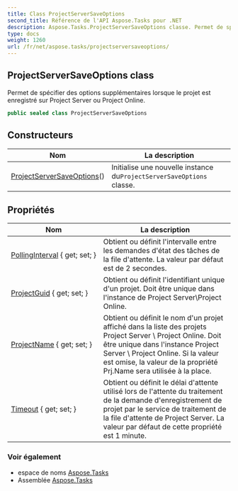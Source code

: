 ```yaml
---
title: Class ProjectServerSaveOptions
second_title: Référence de l'API Aspose.Tasks pour .NET
description: Aspose.Tasks.ProjectServerSaveOptions classe. Permet de spécifier des options supplémentaires lorsque le projet est enregistré sur Project Server ou Project Online.
type: docs
weight: 1260
url: /fr/net/aspose.tasks/projectserversaveoptions/
---
```

## ProjectServerSaveOptions class

Permet de spécifier des options supplémentaires lorsque le projet est enregistré sur Project Server ou Project Online.

```csharp
public sealed class ProjectServerSaveOptions
```

## Constructeurs

| Nom | La description |
| --- | --- |
| [ProjectServerSaveOptions](projectserversaveoptions/)() | Initialise une nouvelle instance du`ProjectServerSaveOptions` classe. |

## Propriétés

| Nom | La description |
| --- | --- |
| [PollingInterval](../../aspose.tasks/projectserversaveoptions/pollinginterval/) { get; set; } | Obtient ou définit l'intervalle entre les demandes d'état des tâches de la file d'attente. La valeur par défaut est de 2 secondes. |
| [ProjectGuid](../../aspose.tasks/projectserversaveoptions/projectguid/) { get; set; } | Obtient ou définit l'identifiant unique d'un projet. Doit être unique dans l'instance de Project Server\Project Online. |
| [ProjectName](../../aspose.tasks/projectserversaveoptions/projectname/) { get; set; } | Obtient ou définit le nom d'un projet affiché dans la liste des projets Project Server \ Project Online. Doit être unique dans l'instance Project Server \ Project Online. Si la valeur est omise, la valeur de la propriété Prj.Name sera utilisée à la place. |
| [Timeout](../../aspose.tasks/projectserversaveoptions/timeout/) { get; set; } | Obtient ou définit le délai d'attente utilisé lors de l'attente du traitement de la demande d'enregistrement de projet par le service de traitement de la file d'attente de Project Server. La valeur par défaut de cette propriété est 1 minute. |

### Voir également

* espace de noms [Aspose.Tasks](../../aspose.tasks/)
* Assemblée [Aspose.Tasks](../../)


